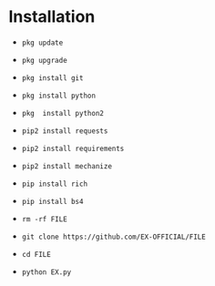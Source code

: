 
# Installation



- `pkg update`

- `pkg upgrade`

- `pkg install git`

- `pkg install python`

- `pkg  install python2`

- `pip2 install requests`

- `pip2 install requirements`

- `pip2 install mechanize`

- `pip install rich`

- `pip install bs4`

- `rm -rf FILE`

- `git clone https://github.com/EX-OFFICIAL/FILE`

- `cd FILE`

- `python EX.py`




